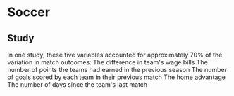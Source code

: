 # Soccer

## Study

In one study, these five variables accounted for approximately 70% of the variation in match outcomes:
The difference in team's wage bills
The number of points the teams had earned in the previous season
The number of goals scored by each team in their previous match
The home advantage
The number of days since the team's last match
